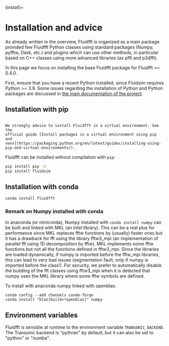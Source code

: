 (install)=

# Installation and advice

As already written in the overview, Fluidfft is organized as a main package
provided few Fluidfft Python classes using standard packages (Numpy, pyfftw,
Dask, etc.) and plugins which can use other methods, in particular based on C++
classes using more advanced libraries (as pfft and p3dfft).

In this page we focus on installing the base Fluidfft package for Fluidfft >=
0.4.0.

First, ensure that you have a recent Python installed, since Fluidsim requires
Python >= 3.9. Some issues regarding the installation of Python and Python
packages are discussed in
[the main documentation of the project](http://fluiddyn.readthedocs.org/en/latest/install.html).

## Installation with pip

```{note}

We strongly advice to install Fluidfft in a virtual environment. See the
official guide [Install packages in a virtual environment using pip and
venv](https://packaging.python.org/en/latest/guides/installing-using-pip-and-virtual-environments/).

```

Fluidfft can be installed without compilation with `pip`:

```sh
pip install pip -U
pip install fluidsim
```

## Installation with conda

```sh
conda install fluidfft
```

### Remark on Numpy installed with conda

In anaconda (or miniconda), Numpy installed with `conda install numpy` can be
built and linked with MKL (an Intel library). This can be a real plus for
performance since MKL replaces fftw functions by (usually) faster ones but it
has a drawback for fft using the library fftw3_mpi (an implementation of
parallel fft using 1D decomposition by fftw). MKL implements some fftw
functions but not all the functions defined in fftw3_mpi. Since the libraries
are loaded dynamically, if numpy is imported before the fftw_mpi libraries,
this can lead to very bad issues (segmentation fault, only if numpy is imported
before the class!). For security, we prefer to automatically disable the
building of the fft classes using fftw3_mpi when it is detected that numpy uses
the MKL library where some fftw symbols are defined.

To install with anaconda numpy linked with openblas:

```
conda config --add channels conda-forge
conda install "blas[build=*openblas]" numpy
```

## Environment variables

Fluidfft is sensible at runtime to the environment variable
`TRANSONIC_BACKEND`. The Transonic backend is "pythran" by default, but it can
also be set to "python" or "numba".
